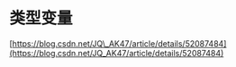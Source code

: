 # 类型变量

[https://blog.csdn.net/JQ\_AK47/article/details/52087484](https://blog.csdn.net/JQ_AK47/article/details/52087484)

